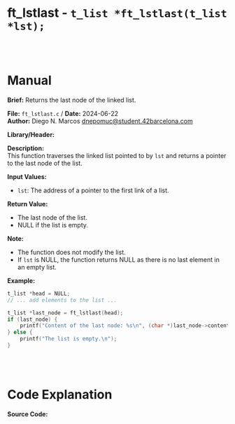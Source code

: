 # ft_lstlast - `t_list *ft_lstlast(t_list *lst);`
<br>
<br>

# Manual
**Brief:**
Returns the last node of the linked list.

**File:** `ft_lstlast.c` / **Date:** 2024-06-22  
**Author:** Diego N. Marcos <dnepomuc@student.42barcelona.com>

**Library/Header:**



**Description:**  
This function traverses the linked list pointed to by `lst` and returns a pointer to the last node of the list.

**Input Values:**  
* `lst`: The address of a pointer to the first link of a list.

**Return Value:**  
* The last node of the list.
* NULL if the list is empty.

**Note:**
- The function does not modify the list.
- If `lst` is NULL, the function returns NULL as there is no last element in an empty list.

**Example:**  
```c
t_list *head = NULL;
// ... add elements to the list ...

t_list *last_node = ft_lstlast(head);
if (last_node) {
    printf("Content of the last node: %s\n", (char *)last_node->content);
} else {
    printf("The list is empty.\n");
}
```

<br>
<br>

# Code Explanation
**Source Code:**
``` C


```